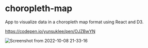 # choropleth-map
App to visualize data in a choropleth map format using React and D3. 

https://codepen.io/yunsuklee/pen/OJZBwYN

![Screenshot from 2022-10-08 21-33-16](https://user-images.githubusercontent.com/92840840/194724501-7cea5dbe-849b-46b4-90dd-2f0f90229ad0.png)
